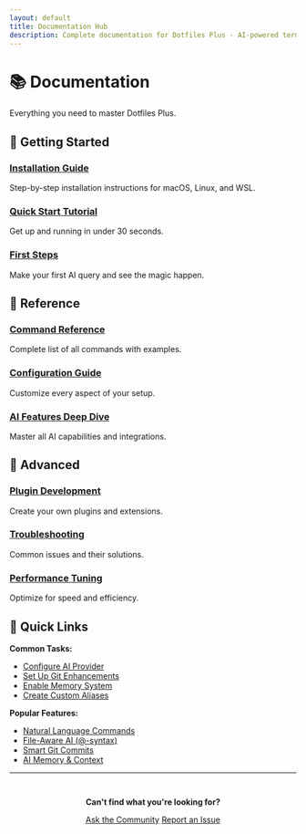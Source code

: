 ```yaml
---
layout: default
title: Documentation Hub
description: Complete documentation for Dotfiles Plus - AI-powered terminal with Claude, ChatGPT, Gemini, and Ollama integration
---
```


# 📚 Documentation

Everything you need to master Dotfiles Plus.

<div class="feature-card">
<h2>🚀 Getting Started</h2>

### [Installation Guide](/dotfiles-plus/installation)
Step-by-step installation instructions for macOS, Linux, and WSL.

### [Quick Start Tutorial](/dotfiles-plus/installation#quick-start)
Get up and running in under 30 seconds.

### [First Steps](/dotfiles-plus/ai-features#your-first-ai-query)
Make your first AI query and see the magic happen.
</div>

<div class="feature-card">
<h2>📖 Reference</h2>

### [Command Reference](/dotfiles-plus/commands)
Complete list of all commands with examples.

### [Configuration Guide](/dotfiles-plus/configuration)
Customize every aspect of your setup.

### [AI Features Deep Dive](/dotfiles-plus/ai-features)
Master all AI capabilities and integrations.
</div>

<div class="feature-card">
<h2>🔧 Advanced</h2>

### [Plugin Development](/dotfiles-plus/plugins)
Create your own plugins and extensions.

### [Troubleshooting](/dotfiles-plus/troubleshooting)
Common issues and their solutions.

### [Performance Tuning](/dotfiles-plus/configuration#performance-tuning)
Optimize for speed and efficiency.
</div>

<div class="feature-card">
<h2>🎯 Quick Links</h2>

**Common Tasks:**
- [Configure AI Provider](/dotfiles-plus/configuration#ai-provider-configuration)
- [Set Up Git Enhancements](/dotfiles-plus/commands#git-enhancements)
- [Enable Memory System](/dotfiles-plus/ai-features#ai-memory-system)
- [Create Custom Aliases](/dotfiles-plus/configuration#custom-aliases)

**Popular Features:**
- [Natural Language Commands](/dotfiles-plus/ai-features#natural-language-in-your-terminal)
- [File-Aware AI (@-syntax)](/dotfiles-plus/ai-features#file-aware-ai-syntax)
- [Smart Git Commits](/dotfiles-plus/commands#smart-git-commits)
- [AI Memory & Context](/dotfiles-plus/ai-features#intelligent-context-memory)
</div>

---

<div style="text-align: center; margin-top: 3em;">
  <p><strong>Can't find what you're looking for?</strong></p>
  <a href="https://github.com/anivar/dotfiles-plus/discussions" class="btn-secondary">Ask the Community</a>
  <a href="https://github.com/anivar/dotfiles-plus/issues" class="btn-secondary">Report an Issue</a>
</div>